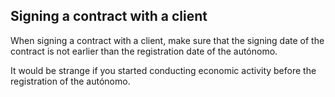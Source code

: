 ## Signing a contract with a client

When signing a contract with a client, make sure that the signing date of the contract is not earlier than the
registration date of the autónomo.

It would be strange if you started conducting economic activity before the registration of the autónomo.
